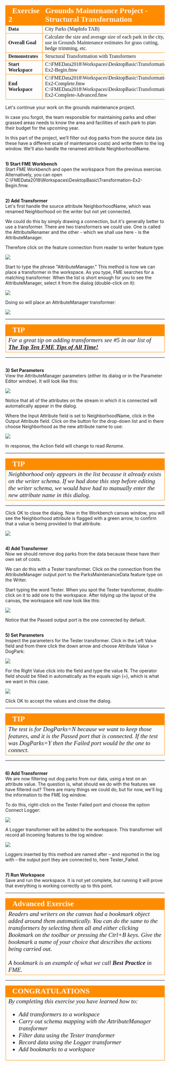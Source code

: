 <!--Exercise Section-->


<table style="border-spacing: 0px;border-collapse: collapse;font-family:serif">
<tr>
<td width=25% style="vertical-align:middle;background-color:darkorange;border: 2px solid darkorange">
<i class="fa fa-cogs fa-lg fa-pull-left fa-fw" style="color:white;padding-right: 12px;vertical-align:text-top"></i>
<span style="color:white;font-size:x-large;font-weight: bold">Exercise 2</span>
</td>
<td style="border: 2px solid darkorange;background-color:darkorange;color:white">
<span style="color:white;font-size:x-large;font-weight: bold">Grounds Maintenance Project - Structural Transformation</span>
</td>
</tr>

<tr>
<td style="border: 1px solid darkorange; font-weight: bold">Data</td>
<td style="border: 1px solid darkorange">City Parks (MapInfo TAB)</td>
</tr>

<tr>
<td style="border: 1px solid darkorange; font-weight: bold">Overall Goal</td>
<td style="border: 1px solid darkorange">Calculate the size and average size of each park in the city, to use in Grounds Maintenance estimates for grass cutting, hedge trimming, etc.</td>
</tr>

<tr>
<td style="border: 1px solid darkorange; font-weight: bold">Demonstrates</td>
<td style="border: 1px solid darkorange">Structural Transformation with Transformers</td>
</tr>

<tr>
<td style="border: 1px solid darkorange; font-weight: bold">Start Workspace</td>
<td style="border: 1px solid darkorange">C:\FMEData2018\Workspaces\DesktopBasic\Transformation-Ex2-Begin.fmw</td>
</tr>

<tr>
<td style="border: 1px solid darkorange; font-weight: bold">End Workspace</td>
<td style="border: 1px solid darkorange">C:\FMEData2018\Workspaces\DesktopBasic\Transformation-Ex2-Complete.fmw<br>C:\FMEData2018\Workspaces\DesktopBasic\Transformation-Ex2-Complete-Advanced.fmw</td>
</tr>

</table>


Let's continue your work on the grounds maintenance project.

In case you forgot, the team responsible for maintaining parks and other grassed areas needs to know the area and facilities of each park to plan their budget for the upcoming year.

In this part of the project, we’ll filter out dog parks from the source data (as these have a different scale of maintenance costs) and write them to the log window. We'll also handle the renamed attribute NeighborhoodName.


<br>**1) Start FME Workbench**
<br>Start FME Workbench and open the workspace from the previous exercise. Alternatively, you can open
C:\FMEData2018\Workspaces\DesktopBasic\Transformation-Ex2-Begin.fmw.


<br>**2) Add Transformer**
<br>Let's first handle the source attribute NeighborhoodName, which was renamed Neighborhood on the writer but not yet connected.

We could do this by simply drawing a connection, but it's generally better to use a transformer. There are two transformers we could use. One is called the AttributeRenamer and the other - which we shall use here - is the AttributeManager.

Therefore click on the feature connection from reader to writer feature type:

![](./Images/Img2.206.Ex2.SelectedFeatureConnection.png)

Start to type the phrase "AttributeManager." This method is how we can place a transformer in the workspace. As you type, FME searches for a matching transformer. When the list is short enough for you to see the AttributeManager, select it from the dialog (double-click on it):

![](./Images/Img2.207.Ex2.QuickAddAttrManager.png)

Doing so will place an AttributeManager transformer:

![](./Images/Img2.208.Ex2.AttrManagerOnCanvas.png)

---

<!--Tip Section-->

<table style="border-spacing: 0px">
<tr>
<td style="vertical-align:middle;background-color:darkorange;border: 2px solid darkorange">
<i class="fa fa-info-circle fa-lg fa-pull-left fa-fw" style="color:white;padding-right: 12px;vertical-align:text-top"></i>
<span style="color:white;font-size:x-large;font-weight: bold;font-family:serif">TIP</span>
</td>
</tr>

<tr>
<td style="border: 1px solid darkorange">
<span style="font-family:serif; font-style:italic; font-size:larger">
For a great tip on adding transformers see #5 in our list of <strong><a href="http://blog.safe.com/2014/10/fmeevangelist128/">The Top Ten FME Tips of All Time!</a></strong>
</span>
</td>
</tr>
</table>

---

<br>**3) Set Parameters**
<br>View the AttributeManager parameters (either its dialog or in the Parameter Editor window). It will look like this:

![](./Images/Img2.209.Ex2.AttrManagerParameters.png)

Notice that all of the attributes on the stream in which it is connected will automatically appear in the dialog.

Where the Input Attribute field is set to NeighborhoodName, click in the Output Attribute field. Click on the button for the drop-down list and in there choose Neighborhood as the new attribute name to use:

![](./Images/Img2.210.Ex2.AttrManagerEditingAttr.png)

In response, the Action field will change to read *Rename*.

---

<!--Tip Section-->

<table style="border-spacing: 0px">
<tr>
<td style="vertical-align:middle;background-color:darkorange;border: 2px solid darkorange">
<i class="fa fa-info-circle fa-lg fa-pull-left fa-fw" style="color:white;padding-right: 12px;vertical-align:text-top"></i>
<span style="color:white;font-size:x-large;font-weight: bold;font-family:serif">TIP</span>
</td>
</tr>

<tr>
<td style="border: 1px solid darkorange">
<span style="font-family:serif; font-style:italic; font-size:larger">
Neighborhood only appears in the list because it already exists on the writer schema. If we had done this step before editing the writer schema, we would have had to manually enter the new attribute name in this dialog.
</span>
</td>
</tr>
</table>

---

Click OK to close the dialog. Now in the Workbench canvas window, you will see the Neighborhood attribute is flagged with a green arrow, to confirm that a value is being provided to that attribute.

![](./Images/Img2.211.Ex2.AttrManagerAfterEditing.png)


<br>**4) Add Transformer**
<br>Now we should remove dog parks from the data because these have their own set of costs.

We can do this with a Tester transformer. Click on the connection from the AttributeManager output port to the ParksMaintenanceData feature type on the Writer.

Start typing the word Tester. When you spot the Tester transformer, double-click on it to add one to the workspace. After tidying up the layout of the canvas, the workspace will now look like this:

![](./Images/Img2.212.Ex2.TesterOnCanvas.png)

Notice that the Passed output port is the one connected by default.


<br>**5) Set Parameters**
<br>Inspect the parameters for the Tester transformer. Click in the Left Value field and from there click the down arrow and choose Attribute Value > DogPark:

![](./Images/Img2.213.Ex2.TesterAttrSelection.png)

For the Right Value click into the field and type the value N. The operator field should be filled in automatically as the equals sign (=), which is what we want in this case.

![](./Images/Img2.214.Ex2.TesterTestClause.png)

Click OK to accept the values and close the dialog.

---

<!--Tip Section-->

<table style="border-spacing: 0px">
<tr>
<td style="vertical-align:middle;background-color:darkorange;border: 2px solid darkorange">
<i class="fa fa-info-circle fa-lg fa-pull-left fa-fw" style="color:white;padding-right: 12px;vertical-align:text-top"></i>
<span style="color:white;font-size:x-large;font-weight: bold;font-family:serif">TIP</span>
</td>
</tr>

<tr>
<td style="border: 1px solid darkorange">
<span style="font-family:serif; font-style:italic; font-size:larger">
The test is for DogParks=N because we want to keep those features, and it is the Passed port that is connected. If the test was DogParks=Y then the Failed port would be the one to connect.
</span>
</td>
</tr>
</table>

---

<br>**6) Add Transformer**
<br>We are now filtering out dog parks from our data, using a test on an attribute value. The question is, what should we do with the features we have filtered out? There are many things we could do, but for now, we'll log the information to the FME log window.

To do this, right-click on the Tester Failed port and choose the option Connect Logger:

![](./Images/Img2.215.Ex2.TesterConnectLogger.png)

A Logger transformer will be added to the workspace. This transformer will record all incoming features to the log window:

![](./Images/Img2.216.Ex2.WorkspaceWithLogger.png)

Loggers inserted by this method are named after – and reported in the log with – the output port they are connected to, here Tester_Failed.


<br>**7) Run Workspace**
<br>Save and run the workspace. It is not yet complete, but running it will prove that everything is working correctly up to this point.


---

<!--Advanced Exercise Section-->

<table style="border-spacing: 0px">
<tr>
<td style="vertical-align:middle;background-color:darkorange;border: 2px solid darkorange">
<i class="fa fa-cogs fa-lg fa-pull-left fa-fw" style="color:white;padding-right: 12px;vertical-align:text-top"></i>
<span style="color:white;font-size:x-large;font-weight: bold;font-family:serif">Advanced Exercise</span>
</td>
</tr>

<tr>
<td style="border: 1px solid darkorange">
<span style="font-family:serif; font-style:italic; font-size:larger">
Readers and writers on the canvas had a bookmark object added around them automatically. You can do the same to the transformers by selecting them all and either clicking Bookmark on the toolbar or pressing the Ctrl+B keys. Give the bookmark a name of your choice that describes the actions being carried out.
<br><br>A bookmark is an example of what we call <strong>Best Practice</strong> in FME.
</span>
</td>
</tr>
</table>

---

<!--Exercise Congratulations Section-->

<table style="border-spacing: 0px">
<tr>
<td style="vertical-align:middle;background-color:darkorange;border: 2px solid darkorange">
<i class="fa fa-thumbs-o-up fa-lg fa-pull-left fa-fw" style="color:white;padding-right: 12px;vertical-align:text-top"></i>
<span style="color:white;font-size:x-large;font-weight: bold;font-family:serif">CONGRATULATIONS</span>
</td>
</tr>

<tr>
<td style="border: 1px solid darkorange">
<span style="font-family:serif; font-style:italic; font-size:larger">
By completing this exercise you have learned how to:
<br>
<ul><li>Add transformers to a workspace</li>
<li>Carry out schema mapping with the AttributeManager transformer</li>
<li>Filter data using the Tester transformer</li>
<li>Record data using the Logger transformer</li>
<li>Add bookmarks to a workspace</li></ul>
</span>
</td>
</tr>
</table>
